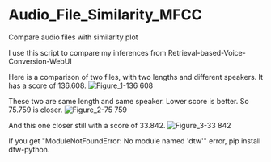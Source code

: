 # Audio_File_Similarity_MFCC
Compare audio files with similarity plot

I use this script to compare my inferences from Retrieval-based-Voice-Conversion-WebUI

Here is a comparison of two files, with two lengths and different speakers. It has a score of 136.608.
![Figure_1-136 608](https://github.com/JD-2006/Audio_File_Similarity_MFCC/assets/85276310/71e80c18-c93b-4708-a094-79621d0db654)

These two are same length and same speaker. Lower score is better. So 75.759 is closer.
![Figure_2-75 759](https://github.com/JD-2006/Audio_File_Similarity_MFCC/assets/85276310/71af6c42-16e9-4a17-aedd-253387988e06)

And this one closer still with a score of 33.842.
![Figure_3-33 842](https://github.com/JD-2006/Audio_File_Similarity_MFCC/assets/85276310/72bafc1b-d212-4c9e-86a7-478369cd26be)

If you get "ModuleNotFoundError: No module named 'dtw'" error, pip install dtw-python.
